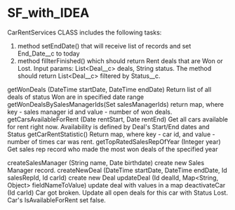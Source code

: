 # SF_with_IDEA
CarRentServices CLASS includes the following tasks:

1) method setEndDate() that will receive list of records and set End_Date__c to today
2) method fillterFinished() which should return Rent deals that are Won or Lost. Input params: List<Deal__c> deals, String status. The method should return List<Deal__c> filtered by Status__c.


getWonDeals	(DateTime startDate, DateTime endDate)           	Return list of all deals of status Won are in specified date range
getWonDealsBySalesManagerIds(Set<Id> salesManagerIds)	        return map, where key - sales manager id and value - number of won deals.
getCarsAvailableForRent	(Date rentStart, Date rentEnd)      	Get all cars available for rent right now. Availability is defined by Deal's Start/End dates and Status
getCarRentStatistic()	                                        Return map, where key - car id, and value - number of times car was rent.
getTopRatedSalesRepOfYear	(Integer year)                    	Get sales rep record who made the most won deals of the specified year

createSalesManager	(String name, Date birthdate)           	                    create new Sales Manager record.
createNewDeal (DateTime startDate, DateTime endDate, Id salesRepId, Id carId)   	create new Deal
updateDeal (Id dealId, Map<String, Object> fieldNameToValue)                    	update deal with values in a map
deactivateCar	(Id carId)                                    	  Car got broken. Update all open deals for this car with Status Lost. Car's IsAvailableForRent set false.
